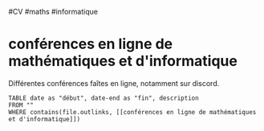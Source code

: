 #CV #maths #informatique 
# conférences en ligne de mathématiques et d'informatique

Différentes conférences faîtes en ligne, notamment sur discord.

```dataview
TABLE date as "début", date-end as "fin", description
FROM ""
WHERE contains(file.outlinks, [[conférences en ligne de mathématiques et d'informatique]])
```

